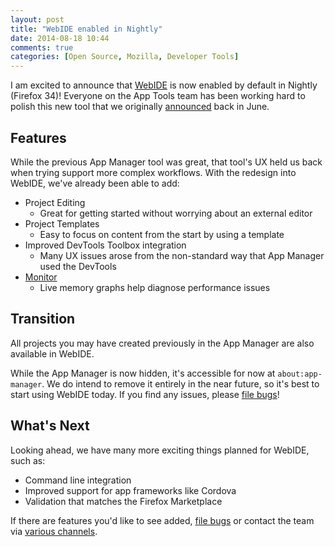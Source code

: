 ```yaml
---
layout: post
title: "WebIDE enabled in Nightly"
date: 2014-08-18 10:44
comments: true
categories: [Open Source, Mozilla, Developer Tools]
---
```


I am excited to announce that [WebIDE][1] is now enabled by default in Nightly
(Firefox 34)!  Everyone on the App Tools team has been working hard to polish
this new tool that we originally [announced][2] back in June.

## Features

While the previous App Manager tool was great, that tool's UX held us
back when trying support more complex workflows.  With the redesign into WebIDE,
we've already been able to add:

* Project Editing
  * Great for getting started without worrying about an external editor
* Project Templates
  * Easy to focus on content from the start by using a template
* Improved DevTools Toolbox integration
  * Many UX issues arose from the non-standard way that App Manager used the
    DevTools
* [Monitor][4]
  * Live memory graphs help diagnose performance issues

## Transition

All projects you may have created previously in the App Manager are also
available in WebIDE.

While the App Manager is now hidden, it's accessible for now at
`about:app-manager`.  We do intend to remove it entirely in the near future, so
it's best to start using WebIDE today.  If you find any issues, please [file bugs][3]!

## What's Next

Looking ahead, we have many more exciting things planned for WebIDE, such as:

* Command line integration
* Improved support for app frameworks like Cordova
* Validation that matches the Firefox Marketplace

If there are features you'd like to see added, [file bugs][3] or contact the
team via [various channels][5].

[1]: https://developer.mozilla.org/docs/Tools/WebIDE
[2]: https://hacks.mozilla.org/2014/06/webide-lands-in-nightly/
[3]: https://bugzilla.mozilla.org/enter_bug.cgi?product=Firefox&component=Developer%20Tools%3A%20WebIDE
[4]: https://developer.mozilla.org/docs/Tools/WebIDE/Monitor
[5]: https://wiki.mozilla.org/DevTools/GetInvolved#Communication
